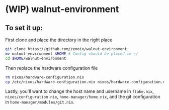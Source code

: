 # (WIP) walnut-environment

## To set it up:
First clone and place the directory in the right place
```sh
git clone https://github.com/zenoix/walnut-environment
mv walnut-environment $HOME # Config should be placed in ~/
cd $HOME/walnut-environment
```
Then replace the hardware configuration file
```sh
rm nixos/hardware-configuration.nix
cp /etc/nixos/hardware-configuration.nix nixos/hardware-configuration.nix
```
Lastly, you'll want to change the host name and username in `flake.nix`, `nixos/configuration.nix`, `home-manager/home.nix`, and the git configuration in `home-manager/modules/git.nix`.
